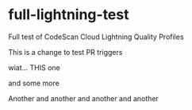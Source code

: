 # full-lightning-test
Full test of CodeScan Cloud Lightning Quality Profiles


This is a change to test PR triggers


wiat... THIS one

and some more

Another and another and another and another

